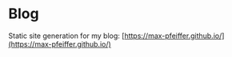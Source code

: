 # Blog
Static site generation for my blog: [https://max-pfeiffer.github.io/](https://max-pfeiffer.github.io/)
